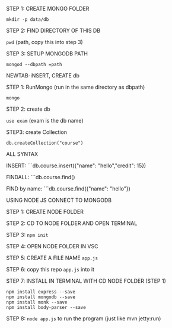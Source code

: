 STEP 1: CREATE MONGO FOLDER

```mkdir -p data/db ```

STEP 2: FIND DIRECTORY OF THIS DB

```pwd``` (path, copy this into step 3)

STEP 3: SETUP MONGODB PATH

```mongod --dbpath =path```


NEWTAB-iNSERT, CREATE db

STEP 1: RunMongo (run in the same directory as dbpath)

```mongo```

STEP 2: create db

```use exam``` (exam is the db name)

STEP3: create Collection

```db.createCollection("course")```

ALL SYNTAX

INSERT: ```db.course.insert({"name": "hello","credit": 15})

FINDALL: ```db.course.find()

FIND by name: ```db.course.find({"name": "hello"})


USING NODE JS CONNECT TO MONGODB

STEP 1: CREATE NODE FOLDER

STEP 2: CD TO NODE FOLDER AND OPEN TERMINAL

STEP 3: ```npm init```

STEP 4: OPEN NODE FOLDER IN VSC

STEP 5: CREATE A FILE NAME ```app.js```

STEP 6: copy this repo ```app.js``` into it

STEP 7: INSTALL IN TERMINAL WITH CD NODE FOLDER (STEP 1)

``` 
npm install express --save
npm install mongodb --save
npm install monk --save
npm install body-parser --save
```

STEP 8: ```node app.js``` to run the program (just like mvn jetty:run)
